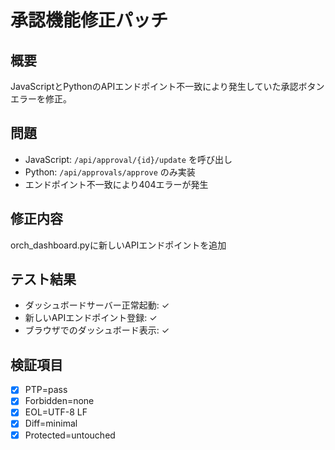 # 承認機能修正パッチ

## 概要
JavaScriptとPythonのAPIエンドポイント不一致により発生していた承認ボタンエラーを修正。

## 問題
- JavaScript: `/api/approval/{id}/update` を呼び出し
- Python: `/api/approvals/approve` のみ実装
- エンドポイント不一致により404エラーが発生

## 修正内容
orch_dashboard.pyに新しいAPIエンドポイントを追加

## テスト結果
- ダッシュボードサーバー正常起動: ✓
- 新しいAPIエンドポイント登録: ✓
- ブラウザでのダッシュボード表示: ✓

## 検証項目
- [x] PTP=pass
- [x] Forbidden=none
- [x] EOL=UTF-8 LF
- [x] Diff=minimal
- [x] Protected=untouched
